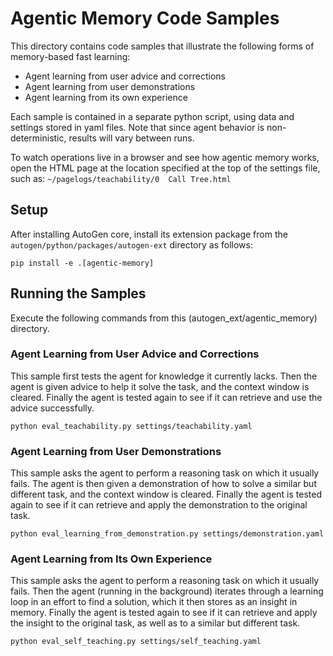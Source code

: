 # Agentic Memory Code Samples

This directory contains code samples that illustrate the following forms of memory-based fast learning:
* Agent learning from user advice and corrections
* Agent learning from user demonstrations    
* Agent learning from its own experience

Each sample is contained in a separate python script, using data and settings stored in yaml files.
Note that since agent behavior is non-deterministic, results will vary between runs.

To watch operations live in a browser and see how agentic memory works, 
open the HTML page at the location specified at the top of the settings file, 
such as: `~/pagelogs/teachability/0  Call Tree.html`


## Setup

After installing AutoGen core, install its extension package from the `autogen/python/packages/autogen-ext` directory as follows:

`pip install -e .[agentic-memory]`


## Running the Samples

Execute the following commands from this (autogen_ext/agentic_memory) directory.


### Agent Learning from User Advice and Corrections

This sample first tests the agent for knowledge it currently lacks.
Then the agent is given advice to help it solve the task, and the context window is cleared.
Finally the agent is tested again to see if it can retrieve and use the advice successfully.

`python eval_teachability.py settings/teachability.yaml`


### Agent Learning from User Demonstrations

This sample asks the agent to perform a reasoning task on which it usually fails.
The agent is then given a demonstration of how to solve a similar but different task, and the context window is cleared.
Finally the agent is tested again to see if it can retrieve and apply the demonstration to the original task.

`python eval_learning_from_demonstration.py settings/demonstration.yaml`


### Agent Learning from Its Own Experience

This sample asks the agent to perform a reasoning task on which it usually fails.
Then the agent (running in the background) iterates through a learning loop in an effort to find a solution, 
which it then stores as an insight in memory.
Finally the agent is tested again to see if it can retrieve and apply the insight to the original task,
as well as to a similar but different task.

`python eval_self_teaching.py settings/self_teaching.yaml`

